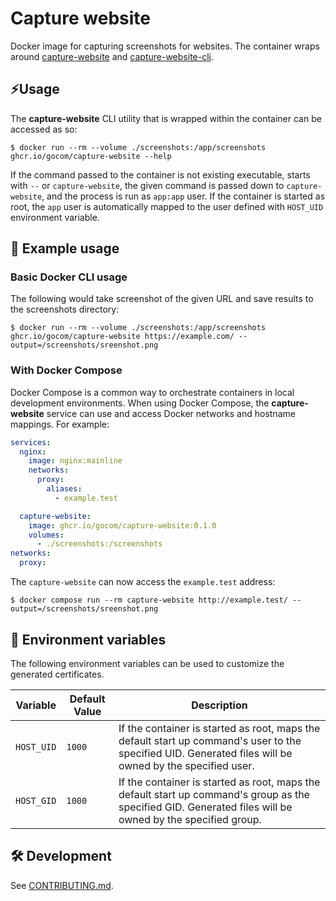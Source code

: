 Capture website
=====

Docker image for capturing screenshots for websites. The container wraps around
[capture-website](https://www.npmjs.com/package/capture-website) and
[capture-website-cli](https://github.com/sindresorhus/capture-website-cli).

⚡Usage
-----

The **capture-website** CLI utility that is wrapped within the container can be accessed as so:

```shell
$ docker run --rm --volume ./screenshots:/app/screenshots ghcr.io/gocom/capture-website --help
```

If the command passed to the container is not existing executable, starts with `--` or `capture-website`,
the given command is passed down to `capture-website`, and the process is run as `app:app` user. If the container
is started as root, the `app` user is automatically mapped to the user defined with `HOST_UID` environment variable.

📝 Example usage
-----

### Basic Docker CLI usage

The following would take screenshot of the given URL and save results to the screenshots directory:

```shell
$ docker run --rm --volume ./screenshots:/app/screenshots ghcr.io/gocom/capture-website https://example.com/ --output=/screenshots/sreenshot.png
```

### With Docker Compose

Docker Compose is a common way to orchestrate containers in local development environments. When using Docker Compose,
the **capture-website** service can use and access Docker networks and hostname mappings. For example:

```yml
services:
  nginx:
    image: nginx:mainline
    networks:
      proxy:
        aliases:
          - example.test

  capture-website:
    image: ghcr.io/gocom/capture-website:0.1.0
    volumes:
      - ./screenshots:/screenshots
networks:
  proxy:
```

The `capture-website` can now access the `example.test` address:

```shell
$ docker compose run --rm capture-website http://example.test/ --output=/screenshots/sreenshot.png
```

🫧 Environment variables
-----

The following environment variables can be used to customize the generated certificates.

| Variable                   | Default Value                   | Description                                                                                                                                                |
|----------------------------|---------------------------------|------------------------------------------------------------------------------------------------------------------------------------------------------------|
| `HOST_UID`                 | `1000`                          | If the container is started as root, maps the default start up command's user to the specified UID. Generated files will be owned by the specified user.   |
| `HOST_GID`                 | `1000`                          | If the container is started as root, maps the default start up command's group as the specified GID. Generated files will be owned by the specified group. |

🛠️ Development
-----

See [CONTRIBUTING.md](https://raw.github.com/gocom/capture-website/master/CONTRIBUTING.md).
